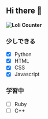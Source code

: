 ## Hi there 👋
  
**![Loli Counter](https://count.getloli.com/get/@:mizutama1233)**

### 少しできる

- [x] Python
- [x] HTML
- [x] CSS
- [x] Javascript

### 学習中

- [ ] Ruby
- [ ] C++
